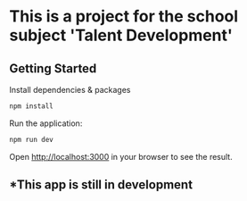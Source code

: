 # This is a project for the school subject 'Talent Development'

## Getting Started

Install dependencies & packages
```bash
npm install 

```

Run the application:
```bash
npm run dev

```

Open [http://localhost:3000](http://localhost:3000) in your browser to see the result.

## *This app is still in development
